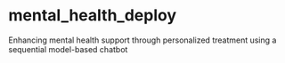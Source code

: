 # mental_health_deploy
Enhancing mental health support through personalized treatment using a sequential model-based chatbot
